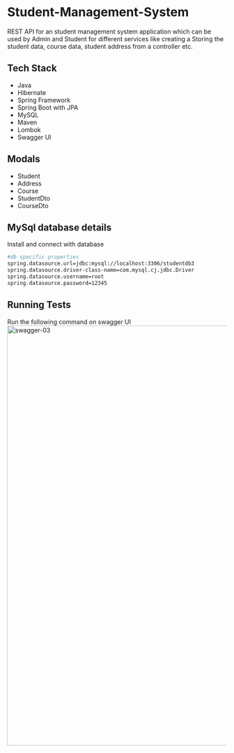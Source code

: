 # Student-Management-System

REST API for an student management system application which can be used by Admin and Student for different services like creating a Storing the student data, 
course data, student address from a controller etc.


## Tech Stack
- Java
- Hibernate
- Spring Framework
- Spring Boot with JPA
- MySQL
- Maven
- Lombok
- Swagger UI

## Modals
- Student
- Address
- Course
- StudentDto
- CourseDto


## MySql database details

Install and connect with database

```bash
#db specific properties
spring.datasource.url=jdbc:mysql://localhost:3306/studentdb3
spring.datasource.driver-class-name=com.mysql.cj.jdbc.Driver
spring.datasource.username=root
spring.datasource.password=12345
```

## Running Tests
Run the following command on swagger UI
<img width="962" alt="swagger-03" src="https://user-images.githubusercontent.com/101566029/203018562-30ae16fe-7957-4fa1-8532-2e6c5eb23b55.png">



